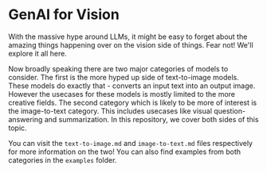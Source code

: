 # GenAI for Vision

With the massive hype around LLMs, it might be easy to forget about the amazing things happening over on the vision side of things. Fear not! We'll explore it all here. 

Now broadly speaking there are two major categories of models to consider. The first is the more hyped up side of text-to-image models. These models do exactly that - converts an input text into an output image. However the usecases for these models is mostly limited to the more creative fields. The second category which is likely to be more of interest is the image-to-text category. This includes usecases like visual question-answering and summarization. In this repository, we cover both sides of this topic. 

You can visit the `text-to-image.md` and `image-to-text.md` files respectively for more information on the two! You can also find examples from both categories in the `examples` folder.